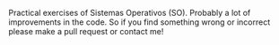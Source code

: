Practical exercises of Sistemas Operativos (SO).
Probably a lot of improvements in the code. So if you find something wrong or incorrect please make a pull request or contact me!

